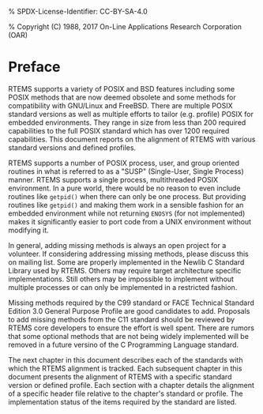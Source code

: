 % SPDX-License-Identifier: CC-BY-SA-4.0

% Copyright (C) 1988, 2017 On-Line Applications Research Corporation (OAR)

# Preface

RTEMS supports a variety of POSIX and BSD features including some POSIX
methods that are now deemed obsolete and some methods for compatibility
with GNU/Linux and FreeBSD. There are multiple POSIX standard versions
as well as multiple efforts to tailor (e.g. profile) POSIX for embedded
environments. They range in size from less than 200 required capabilities
to the full POSIX standard which has over 1200 required capabilities. This
document reports on the alignment of RTEMS with various standard versions
and defined profiles.

RTEMS supports a number of POSIX process, user, and group oriented
routines in what is referred to as a "SUSP" (Single-User, Single
Process) manner. RTEMS supports a single process, multithreaded
POSIX environment. In a pure world, there would be no reason to even
include routines like `getpid()` when there can only be one process.
But providing routines like `getpid()` and making them work in
a sensible fashion for an embedded environment while not returning
`ENOSYS` (for not implemented) makes it significantly easier to port
code from a UNIX environment without modifying it.

In general, adding missing methods is always an open project for a
volunteer. If considering addressing missing methods, please discuss
this on mailing list. Some are properly implemented in the Newlib
C Standard Library used by RTEMS. Others may require target architecture
specific implementations. Still others may be impossible to implement
without multiple processes or can only be implemented in a restricted
fashion.

Missing methods required by the C99 standard or FACE Technical
Standard Edition 3.0 General Purpose Profile are good candidates to add.
Proposals to add missing methods from the C11 standard should be reviewed
by RTEMS core developers to ensure the effort is well spent. There are
rumors that some optional methods that are not being widely implemented
will be removed in a future versino of the C Programming Language standard.

The next chapter in this document describes each of the standards
with which the RTEMS alignment is tracked. Each subsequent chapter in
this document presents the alignment of RTEMS with a specific standard
version or defined profile. Each section with a chapter details the
alignment of a specific header file relative to the chapter's standard
or profile. The implementation status of the items required by the
standard are listed.
